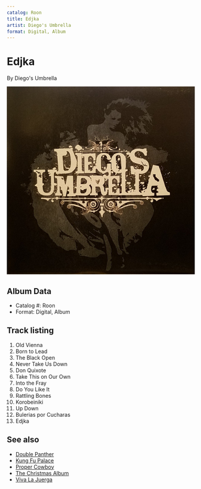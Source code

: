 ```yaml
---
catalog: Roon
title: Edjka
artist: Diego's Umbrella
format: Digital, Album
---
```


# Edjka

By Diego's Umbrella

![](../../assets/albumcovers/Diegos_Umbrella-Edjka.png)

## Album Data

- Catalog #: Roon
- Format: Digital, Album


## Track listing


1. Old Vienna
2. Born to Lead
3. The Black Open
4. Never Take Us Down
5. Don Quixote
6. Take This on Our Own
7. Into the Fray
8. Do You Like It
9. Rattling Bones
10. Korobeiniki
11. Up Down
12. Bulerias por Cucharas
13. Edjka


## See also

- [Double Panther](Double_Panther.md)
- [Kung Fu Palace](Kung_Fu_Palace.md)
- [Proper Cowboy](Proper_Cowboy.md)
- [The Christmas Album](The_Christmas_Album.md)
- [Viva La Juerga](Viva_La_Juerga.md)
